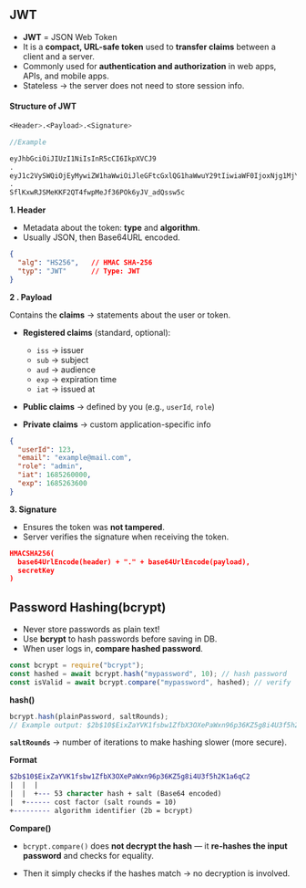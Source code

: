 

## JWT

- **JWT** = JSON Web Token
- It is a **compact, URL-safe token** used to **transfer claims** between a client and a server.
- Commonly used for **authentication and authorization** in web apps, APIs, and mobile apps.
- Stateless → the server does not need to store session info.

#### Structure of JWT

```scss
<Header>.<Payload>.<Signature>
```

```scss
//Example

eyJhbGciOiJIUzI1NiIsInR5cCI6IkpXVCJ9
.
eyJ1c2VySWQiOjEyMywiZW1haWwiOiJleGFtcGxlQG1haWwuY29tIiwiaWF0IjoxNjg1MjYwMDAwfQ
.
SflKxwRJSMeKKF2QT4fwpMeJf36POk6yJV_adQssw5c

```

**1. Header**

- Metadata about the token: **type** and **algorithm**.
- Usually JSON, then Base64URL encoded.

```json
{
  "alg": "HS256",   // HMAC SHA-256
  "typ": "JWT"      // Type: JWT
}
```

**2 . Payload**

Contains the **claims** → statements about the user or token.

- **Registered claims** (standard, optional):
    - `iss` → issuer
    - `sub` → subject
    - `aud` → audience
    - `exp` → expiration time
    - `iat` → issued at
    
- **Public claims** → defined by you (e.g., `userId`, `role`)
- **Private claims** → custom application-specific info

```json
{
  "userId": 123,
  "email": "example@mail.com",
  "role": "admin",
  "iat": 1685260000,
  "exp": 1685263600
}
```

**3. Signature**

- Ensures the token was **not tampered**.
- Server verifies the signature when receiving the token.

```json
HMACSHA256(
  base64UrlEncode(header) + "." + base64UrlEncode(payload),
  secretKey
)
```

## Password Hashing(bcrypt)

- Never store passwords as plain text!
- Use **bcrypt** to hash passwords before saving in DB.
- When user logs in, **compare hashed password**.

```js
const bcrypt = require("bcrypt");
const hashed = await bcrypt.hash("mypassword", 10); // hash password
const isValid = await bcrypt.compare("mypassword", hashed); // verify
```

**hash()**

```js
bcrypt.hash(plainPassword, saltRounds);
// Example output: $2b$10$EixZaYVK1fsbw1ZfbX3OXePaWxn96p36KZ5g8i4U3f5h2K1a6qC2
```

**`saltRounds`** → number of iterations to make hashing slower (more secure).

**Format**

```scss
$2b$10$EixZaYVK1fsbw1ZfbX3OXePaWxn96p36KZ5g8i4U3f5h2K1a6qC2
|  |  |
|  |  +--- 53 character hash + salt (Base64 encoded)
|  +------ cost factor (salt rounds = 10)
+--------- algorithm identifier (2b = bcrypt)
```

**Compare()**

- `bcrypt.compare()` does **not decrypt the hash** — it **re-hashes the input password** and checks for equality.

- Then it simply checks if the hashes match → no decryption is involved.


